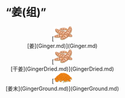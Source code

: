 # “姜(组)”  
<div style="display:inline-block"><div class="gamedatalist" style="text-align:center;min-width:150px;min-height:0px;"><div style="text-align:center;">[<div style="width:50px;display:inline-block;text-align:center"><img decoding="async" src="../wiki/Sprite/Ginger.png" href="a.md" style="max-width:50px;max-height:50px;"></div><br>[姜](Ginger.md)](Ginger.md)</div></div><div class="gamedatalist" style="text-align:center;min-width:150px;min-height:0px;"><div style="text-align:center;">[<div style="width:50px;display:inline-block;text-align:center"><img decoding="async" src="../wiki/Sprite/Ginger.png" href="a.md" style="max-width:50px;max-height:50px;"></div><br>[干姜](GingerDried.md)](GingerDried.md)</div></div><div class="gamedatalist" style="text-align:center;min-width:150px;min-height:0px;"><div style="text-align:center;">[<div style="width:50px;display:inline-block;text-align:center"><img decoding="async" src="../wiki/Sprite/GingerGround.png" href="a.md" style="max-width:50px;max-height:50px;"></div><br>[姜末](GingerGround.md)](GingerGround.md)</div></div></div>  
  


<script>document.title="“姜(组)” - 卡牌生存百科 Card Survival Wiki";</script>